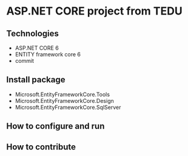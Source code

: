 # ASP.NET CORE project from TEDU
## Technologies
- ASP.NET CORE 6
- ENTITY framework core 6
- commit
## Install package
- Microsoft.EntityFrameworkCore.Tools
- Microsoft.EntityFrameworkCore.Design
- Microsoft.EntityFrameworkCore.SqlServer
## How to configure and run
## How to contribute